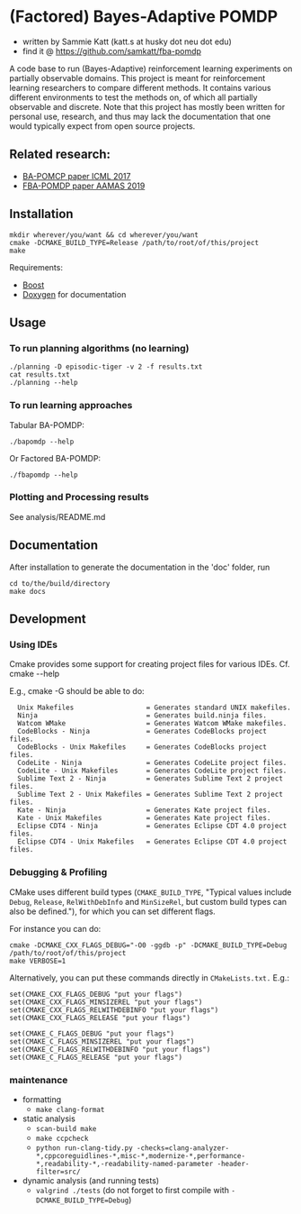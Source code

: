 # (Factored) Bayes-Adaptive POMDP

- written by Sammie Katt (katt.s at husky dot neu dot edu)
- find it @ https://github.com/samkatt/fba-pomdp

A code base to run (Bayes-Adaptive) reinforcement learning experiments on
partially observable domains. This project is meant for reinforcement learning
researchers to compare different methods. It contains various different
environments to test the methods on, of which all partially observable and
discrete. Note that this project has mostly been written for personal use,
research, and thus may lack the documentation that one would typically expect
from open source projects.

## Related research:

- [BA-POMCP paper ICML 2017](http://proceedings.mlr.press/v70/katt17a/katt17a.pdf)
- [FBA-POMDP paper AAMAS 2019](http://ifaamas.org/Proceedings/aamas2019/pdfs/p7.pdf)

## Installation

```console
mkdir wherever/you/want && cd wherever/you/want
cmake -DCMAKE_BUILD_TYPE=Release /path/to/root/of/this/project
make
```

Requirements:

- [Boost](https://www.boost.org/)
- [Doxygen](https://www.doxygen.nl/index.html) for documentation

## Usage

### To run planning algorithms (no learning)

```console
./planning -D episodic-tiger -v 2 -f results.txt
cat results.txt
./planning --help
```

### To run learning approaches

Tabular BA-POMDP:

```console
./bapomdp --help
```

Or Factored BA-POMDP:

```console
./fbapomdp --help
```

### Plotting and Processing results

See analysis/README.md

## Documentation

After installation to generate the documentation in the 'doc' folder, run

```console
cd to/the/build/directory
make docs
```

## Development

### Using IDEs

Cmake provides some support for creating project files for various IDEs. Cf. cmake --help

E.g., cmake -G <generator-name> should be able to do:

```
  Unix Makefiles                  = Generates standard UNIX makefiles.
  Ninja                           = Generates build.ninja files.
  Watcom WMake                    = Generates Watcom WMake makefiles.
  CodeBlocks - Ninja              = Generates CodeBlocks project files.
  CodeBlocks - Unix Makefiles     = Generates CodeBlocks project files.
  CodeLite - Ninja                = Generates CodeLite project files.
  CodeLite - Unix Makefiles       = Generates CodeLite project files.
  Sublime Text 2 - Ninja          = Generates Sublime Text 2 project files.
  Sublime Text 2 - Unix Makefiles = Generates Sublime Text 2 project files.
  Kate - Ninja                    = Generates Kate project files.
  Kate - Unix Makefiles           = Generates Kate project files.
  Eclipse CDT4 - Ninja            = Generates Eclipse CDT 4.0 project files.
  Eclipse CDT4 - Unix Makefiles   = Generates Eclipse CDT 4.0 project files.
```

### Debugging & Profiling

CMake uses different build types (`CMAKE_BUILD_TYPE`, "Typical values include
`Debug`, `Release`, `RelWithDebInfo` and `MinSizeRel`, but custom build types
can also be defined."), for which you can set different flags.

For instance you can do:

```
cmake -DCMAKE_CXX_FLAGS_DEBUG="-O0 -ggdb -p" -DCMAKE_BUILD_TYPE=Debug /path/to/root/of/this/project
make VERBOSE=1
```

Alternatively, you can put these commands directly in `CMakeLists.txt.` E.g.:

```
set(CMAKE_CXX_FLAGS_DEBUG "put your flags")
set(CMAKE_CXX_FLAGS_MINSIZEREL "put your flags")
set(CMAKE_CXX_FLAGS_RELWITHDEBINFO "put your flags")
set(CMAKE_CXX_FLAGS_RELEASE "put your flags")
```

```
set(CMAKE_C_FLAGS_DEBUG "put your flags")
set(CMAKE_C_FLAGS_MINSIZEREL "put your flags")
set(CMAKE_C_FLAGS_RELWITHDEBINFO "put your flags")
set(CMAKE_C_FLAGS_RELEASE "put your flags")
```

### maintenance

- formatting
  - `make clang-format`
- static analysis
  - `scan-build make`
  - `make ccpcheck`
  - `python run-clang-tidy.py -checks=clang-analyzer-*,cppcoreguidlines-*,misc-*,modernize-*,performance-*,readability-*,-readability-named-parameter -header-filter=src/`
- dynamic analysis (and running tests)
  - `valgrind ./tests` (do not forget to first compile with `-DCMAKE_BUILD_TYPE=Debug`)
